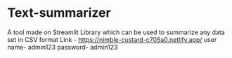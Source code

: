 # Text-summarizer
 A tool made on Streamlit Library which can be used to summarize any data set in CSV format
 Link - https://nimble-custard-c705a0.netlify.app/
user name- admin123
password- admin123
